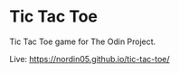 # Tic Tac Toe

Tic Tac Toe game for The Odin Project.  

Live: https://nordin05.github.io/tic-tac-toe/
